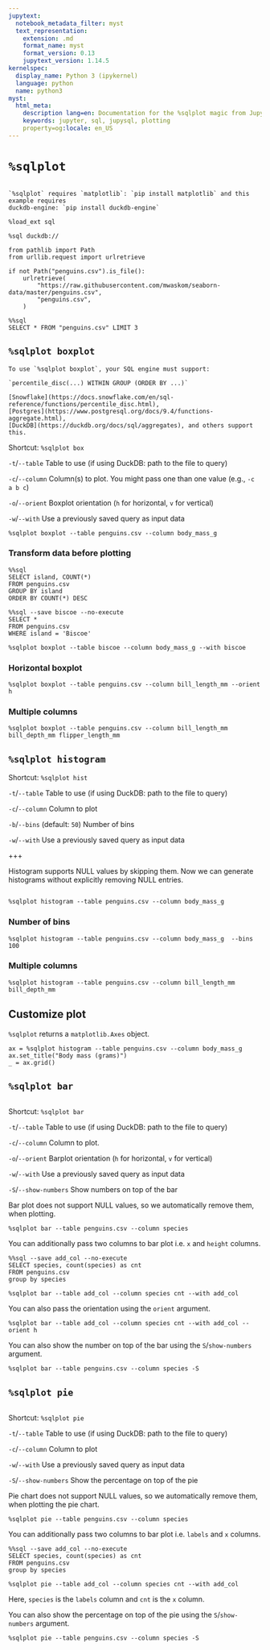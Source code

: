 ```yaml
---
jupytext:
  notebook_metadata_filter: myst
  text_representation:
    extension: .md
    format_name: myst
    format_version: 0.13
    jupytext_version: 1.14.5
kernelspec:
  display_name: Python 3 (ipykernel)
  language: python
  name: python3
myst:
  html_meta:
    description lang=en: Documentation for the %sqlplot magic from JupySQL
    keywords: jupyter, sql, jupysql, plotting
    property=og:locale: en_US
---
```


# `%sqlplot`

```{versionadded} 0.5.2
```


```{note}
`%sqlplot` requires `matplotlib`: `pip install matplotlib` and this example requires
duckdb-engine: `pip install duckdb-engine`
```

```{code-cell} ipython3
%load_ext sql
```

```{code-cell} ipython3
%sql duckdb://
```

```{code-cell} ipython3
from pathlib import Path
from urllib.request import urlretrieve

if not Path("penguins.csv").is_file():
    urlretrieve(
        "https://raw.githubusercontent.com/mwaskom/seaborn-data/master/penguins.csv",
        "penguins.csv",
    )
```

```{code-cell} ipython3
%%sql
SELECT * FROM "penguins.csv" LIMIT 3
```

## `%sqlplot boxplot`


```{note}
To use `%sqlplot boxplot`, your SQL engine must support:

`percentile_disc(...) WITHIN GROUP (ORDER BY ...)`

[Snowflake](https://docs.snowflake.com/en/sql-reference/functions/percentile_disc.html),
[Postgres](https://www.postgresql.org/docs/9.4/functions-aggregate.html),
[DuckDB](https://duckdb.org/docs/sql/aggregates), and others support this.
```

Shortcut: `%sqlplot box`

`-t`/`--table` Table to use (if using DuckDB: path to the file to query)

`-c`/`--column` Column(s) to plot. You might pass one than one value (e.g., `-c a b c`)

`-o`/`--orient` Boxplot orientation (`h` for horizontal, `v` for vertical)

`-w`/`--with` Use a previously saved query as input data

```{code-cell} ipython3
%sqlplot boxplot --table penguins.csv --column body_mass_g
```

### Transform data before plotting

```{code-cell} ipython3
%%sql
SELECT island, COUNT(*)
FROM penguins.csv
GROUP BY island
ORDER BY COUNT(*) DESC
```

```{code-cell} ipython3
%%sql --save biscoe --no-execute
SELECT *
FROM penguins.csv
WHERE island = 'Biscoe'
```

```{code-cell} ipython3
%sqlplot boxplot --table biscoe --column body_mass_g --with biscoe
```

### Horizontal boxplot

```{code-cell} ipython3
%sqlplot boxplot --table penguins.csv --column bill_length_mm --orient h
```

### Multiple columns

```{code-cell} ipython3
%sqlplot boxplot --table penguins.csv --column bill_length_mm bill_depth_mm flipper_length_mm
```

## `%sqlplot histogram`

Shortcut: `%sqlplot hist`

`-t`/`--table` Table to use (if using DuckDB: path to the file to query)

`-c`/`--column` Column to plot

`-b`/`--bins` (default: `50`) Number of bins

`-w`/`--with` Use a previously saved query as input data

+++

Histogram supports NULL values by skipping them. Now we can
generate histograms without explicitly removing NULL entries.
```{versionadded} 0.7.9
```

```{code-cell} ipython3
%sqlplot histogram --table penguins.csv --column body_mass_g 
```

### Number of bins

```{code-cell} ipython3
%sqlplot histogram --table penguins.csv --column body_mass_g  --bins 100
```

### Multiple columns

```{code-cell} ipython3
%sqlplot histogram --table penguins.csv --column bill_length_mm bill_depth_mm 
```

## Customize plot

`%sqlplot` returns a `matplotlib.Axes` object.

```{code-cell} ipython3
ax = %sqlplot histogram --table penguins.csv --column body_mass_g 
ax.set_title("Body mass (grams)")
_ = ax.grid()
```
## `%sqlplot bar`

```{versionadded} 0.7.6
```

Shortcut: `%sqlplot bar`

`-t`/`--table` Table to use (if using DuckDB: path to the file to query)

`-c`/`--column` Column to plot.

`-o`/`--orient` Barplot orientation (`h` for horizontal, `v` for vertical)

`-w`/`--with` Use a previously saved query as input data

`-S`/`--show-numbers` Show numbers on top of the bar

Bar plot does not support NULL values, so we automatically remove them, when plotting.

```{code-cell} ipython3
%sqlplot bar --table penguins.csv --column species 
```

You can additionally pass two columns to bar plot i.e. `x` and `height` columns.

```{code-cell} ipython3
%%sql --save add_col --no-execute
SELECT species, count(species) as cnt
FROM penguins.csv
group by species
```

```{code-cell} ipython3
%sqlplot bar --table add_col --column species cnt --with add_col
```

You can also pass the orientation using the `orient` argument.

```{code-cell} ipython3
%sqlplot bar --table add_col --column species cnt --with add_col --orient h
``` 

You can also show the number on top of the bar using the `S`/`show-numbers` argument.

```{code-cell} ipython3
%sqlplot bar --table penguins.csv --column species -S
```

## `%sqlplot pie`

```{versionadded} 0.7.6
```

Shortcut: `%sqlplot pie`

`-t`/`--table` Table to use (if using DuckDB: path to the file to query)

`-c`/`--column` Column to plot

`-w`/`--with` Use a previously saved query as input data

`-S`/`--show-numbers` Show the percentage on top of the pie

Pie chart does not support NULL values, so we automatically remove them, when plotting the pie chart.

```{code-cell} ipython3
%sqlplot pie --table penguins.csv --column species
```

You can additionally pass two columns to bar plot i.e. `labels` and `x` columns.

```{code-cell} ipython3
%%sql --save add_col --no-execute
SELECT species, count(species) as cnt
FROM penguins.csv
group by species
```

```{code-cell} ipython3
%sqlplot pie --table add_col --column species cnt --with add_col
```
Here, `species` is the `labels` column and `cnt` is the `x` column.


You can also show the percentage on top of the pie using the `S`/`show-numbers` argument.

```{code-cell} ipython3
%sqlplot pie --table penguins.csv --column species -S
```
